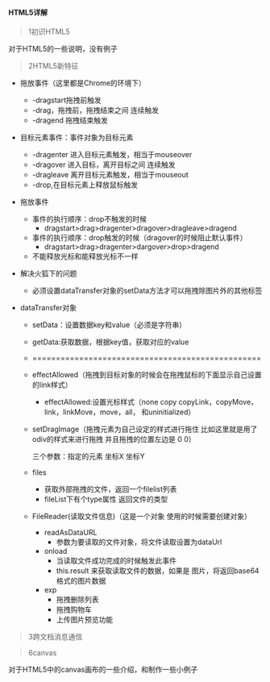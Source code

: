 #### HTML5详解

> 1初识HTML5

对于HTML5的一些说明，没有例子

> 2HTML5新特征

- 拖放事件（这里都是Chrome的环境下）
  - -dragstart拖拽前触发
  - -drag，拖拽前，拖拽结束之间 连续触发
  - -dragend 拖拽结束触发
  
- 目标元素事件：事件对象为目标元素
  - -dragenter 进入目标元素触发，相当于mouseover
  - -dragover 进入目标，离开目标之间 连续触发
  - -dragleave 离开目标元素触发，相当于mouseout
  - -drop,在目标元素上释放鼠标触发
  
- 拖放事件
  - 事件的执行顺序：drop不触发的时候
    - dragstart>drag>dragenter>dragover>dragleave>dragend
  - 事件的执行顺序：drop触发的时候（dragover的时候阻止默认事件）
    - dragstart>drag>dragenter>dargover>drop>dragend
  - 不能释放光标和能释放光标不一样

- 解决火狐下的问题

  - 必须设置dataTransfer对象的setData方法才可以拖拽除图片外的其他标签

- dataTransfer对象

  - setData：设置数据key和value（必须是字符串）

  - getData:获取数据，根据key值，获取对应的value

  - =================================================

  - effectAllowed（拖拽到目标对象的时候会在拖拽鼠标的下面显示自己设置的link样式）

    - effectAllowed:设置光标样式（none copy copyLink，copyMove，link，linkMove，move，all， 和uninitialized）

  - setDragImage（拖拽元素为自己设定的样式进行拖住 比如这里就是用了odiv的样式来进行拖拽 并且拖拽的位置左边是 0 0）

    三个参数：指定的元素 坐标X 坐标Y
    
   - files
  
      - 获取外部拖拽的文件，返回一个filelist列表
      - fileList下有个type属性 返回文件的类型
  
   - FileReader(读取文件信息)（这是一个对象 使用的时候需要创建对象）
  
      - readAsDataURL
         - 参数为要读取的文件对象，将文件读取设置为dataUrl
      - onload
         - 当读取文件成功完成的时候触发此事件
         - this.result 来获取读取文件的数据，如果是 图片，将返回base64格式的图片数据
      - exp
         - 拖拽删除列表
         - 拖拽购物车
         - 上传图片预览功能


> 3跨文档消息通信





> 6canvas

对于HTML5中的canvas画布的一些介绍，和制作一些小例子

